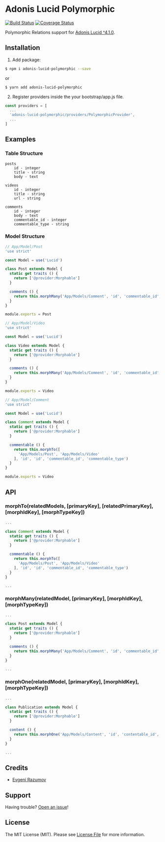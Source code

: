 # Adonis Lucid Polymorphic

[![Build Status](https://travis-ci.org/enniel/adonis-lucid-polymorphic.svg?branch=master)](https://travis-ci.org/enniel/adonis-lucid-polymorphic)
[![Coverage Status](https://coveralls.io/repos/github/enniel/adonis-lucid-polymorphic/badge.svg)](https://coveralls.io/github/enniel/adonis-lucid-polymorphic)

Polymorphic Relations support for [Adonis Lucid ^4.1.0](http://adonisjs.com/docs/4.1/lucid).

## Installation

1. Add package:

```bash
$ npm i adonis-lucid-polymorphic --save
```
or

```bash
$ yarn add adonis-lucid-polymorphic
```

2. Register providers inside the your bootstrap/app.js file.

```js
const providers = [
  ...
  'adonis-lucid-polymorphic/providers/PolymorphicProvider',
  ...
]
```
## Examples

### Table Structure

```
posts
    id - integer
    title - string
    body - text

videos
    id - integer
    title - string
    url - string

comments
    id - integer
    body - text
    commentable_id - integer
    commentable_type - string
```

### Model Structure

```js
// App/Model/Post
'use strict'

const Model = use('Lucid')

class Post extends Model {
  static get traits () {
    return ['@provider:Morphable']
  }

  comments () {
    return this.morphMany('App/Models/Comment', 'id', 'commentable_id', 'commentable_type')
  }
}

module.exports = Post
```

```js
// App/Model/Video
'use strict'

const Model = use('Lucid')

class Video extends Model {
  static get traits () {
    return ['@provider:Morphable']
  }

  comments () {
    return this.morphMany('App/Models/Comment', 'id', 'commentable_id', 'commentable_type')
  }
}

module.exports = Video
```

```js
// App/Model/Comment
'use strict'

const Model = use('Lucid')

class Comment extends Model {
  static get traits () {
    return ['@provider:Morphable']
  }

  commentable () {
    return this.morphTo([
      'App/Models/Post', 'App/Models/Video'
    ], 'id', 'id', 'commentable_id', 'commentable_type')
  }
}

module.exports = Video
```

## API

### morphTo(relatedModels, [primaryKey], [relatedPrimaryKey], [morphIdKey], [morphTypeKey])

```js
...

class Comment extends Model {
  static get traits () {
    return ['@provider:Morphable']
  }

  commentable () {
    return this.morphTo([
      'App/Models/Post', 'App/Models/Video'
    ], 'id', 'id', 'commentable_id', 'commentable_type')
  }
}

...
```

### morphMany(relatedModel, [primaryKey], [morphIdKey], [morphTypeKey])

```js
...

class Post extends Model {
  static get traits () {
    return ['@provider:Morphable']
  }

  comments () {
    return this.morphMany('App/Models/Comment', 'id', 'commentable_id', 'commentable_type')
  }
}

...
```

### morphOne(relatedModel, [primaryKey], [morphIdKey], [morphTypeKey])

```js
...

class Publication extends Model {
  static get traits () {
    return ['@provider:Morphable']
  }

  content () {
    return this.morphOne('App/Models/Content', 'id', 'contentable_id', 'contentable_type')
  }
}

...
```

## Credits

- [Evgeni Razumov](https://github.com/enniel)

## Support

Having trouble? [Open an issue](https://github.com/enniel/adonis-lucid-polymorphic/issues/new)!

## License

The MIT License (MIT). Please see [License File](LICENSE.md) for more information.
